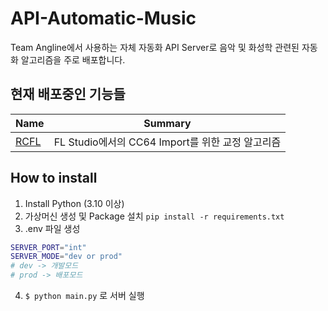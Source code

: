 # API-Automatic-Music

Team Angline에서 사용하는 자체 자동화 API Server로 음악 및 화성학 관련된 자동화 알고리즘을 주로 
배포합니다.

## 현재 배포중인 기능들
| Name                                          | Summary                              |
|-----------------------------------------------|--------------------------------------|
| [RCFL](https://github.com/team-angeline/pcfl) | FL Studio에서의 CC64 Import를 위한 교정 알고리즘 |

## How to install
1. Install Python (3.10 이상)
2. 가상머신 생성 및 Package 설치 ```pip install -r requirements.txt```
3. .env 파일 생성
```bash
SERVER_PORT="int"
SERVER_MODE="dev or prod"
# dev -> 개발모드
# prod -> 배포모드
```
4. ```$ python main.py``` 로 서버 실행
